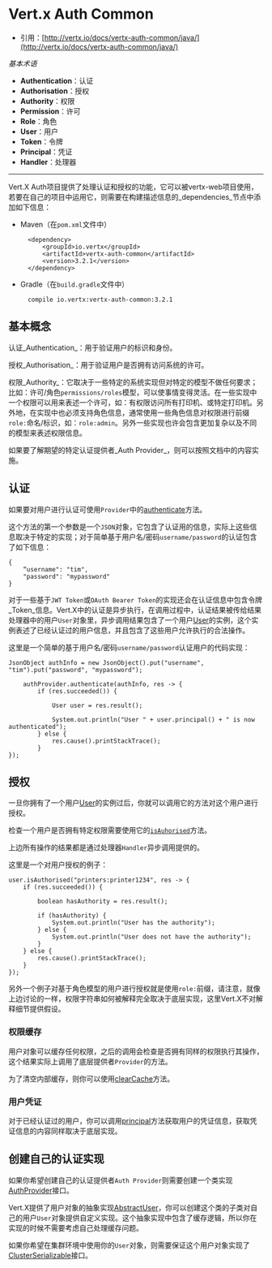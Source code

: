 # Vert.x Auth Common

* 引用：[http://vertx.io/docs/vertx-auth-common/java/](http://vertx.io/docs/vertx-auth-common/java/)

_基本术语_

* __Authentication__：认证
* __Authorisation__：授权
* __Authority__：权限
* __Permission__：许可
* __Role__：角色
* __User__：用户
* __Token__：令牌
* __Principal__：凭证
* __Handler__：处理器

<hr>

Vert.X Auth项目提供了处理认证和授权的功能，它可以被vertx-web项目使用，若要在自己的项目中运用它，则需要在构建描述信息的_dependencies_节点中添加如下信息：

* Maven（在`pom.xml`文件中）

        <dependency>
            <groupId>io.vertx</groupId>
            <artifactId>vertx-auth-common</artifactId>
            <version>3.2.1</version>
        </dependency>
* Gradle（在`build.gradle`文件中）

        compile io.vertx:vertx-auth-common:3.2.1

## 基本概念

认证_Authentication_：用于验证用户的标识和身份。

授权_Authorisation_：用于验证用户是否拥有访问系统的许可。

权限_Authority_：它取决于一些特定的系统实现但对特定的模型不做任何要求；比如：许可/角色`permissions/roles`模型，可以使事情变得灵活。在一些实现中一个权限可以用来表述一个许可，如：有权限访问所有打印机、或特定打印机。另外地，在实现中也必须支持角色信息，通常使用一些角色信息对权限进行前缀`role:`命名/标识，如：`role:admin`。另外一些实现也许会包含更加复杂以及不同的模型来表述权限信息。

如果要了解期望的特定认证提供者_Auth Provider_，则可以按照文档中的内容实施。

## 认证

如果要对用户进行认证可使用`Provider`中的[authenticate](http://vertx.io/docs/apidocs/io/vertx/ext/auth/AuthProvider.html#authenticate-io.vertx.core.json.JsonObject-io.vertx.core.Handler-)方法。

这个方法的第一个参数是一个`JSON`对象，它包含了认证用的信息，实际上这些信息取决于特定的实现；对于简单基于用户名/密码`username/password`的认证包含了如下信息：

    {
        “username": "tim",
        "password": "mypassword"
    }
对于一些基于`JWT Token`或`OAuth Bearer Token`的实现还会在认证信息中包含令牌_Token_信息。Vert.X中的认证是异步执行，在调用过程中，认证结果被传给结果处理器中的用户`User`对象里，异步调用结果包含了一个用户[User](http://vertx.io/docs/apidocs/io/vertx/ext/auth/User.html)的实例，这个实例表述了已经认证过的用户信息，并且包含了这些用户允许执行的合法操作。

这里是一个简单的基于用户名/密码`username/password`认证用户的代码实现：

    JsonObject authInfo = new JsonObject().put("username", "tim").put("password", "mypassword");

        authProvider.authenticate(authInfo, res -> {
            if (res.succeeded()) {

                User user = res.result();
        
                System.out.println("User " + user.principal() + " is now authenticated");
            } else {
                res.cause().printStackTrace();
            }
    });

## 授权

一旦你拥有了一个用户[User](http://vertx.io/docs/apidocs/io/vertx/ext/auth/User.html)的实例过后，你就可以调用它的方法对这个用户进行授权。

检查一个用户是否拥有特定权限需要使用它的[`isAuhorised`](http://vertx.io/docs/apidocs/io/vertx/ext/auth/User.html#isAuthorised-java.lang.String-io.vertx.core.Handler-)方法。

上边所有操作的结果都是通过处理器`Handler`异步调用提供的。

这里是一个对用户授权的例子：

    user.isAuthorised("printers:printer1234", res -> {
        if (res.succeeded()) {

            boolean hasAuthority = res.result();

            if (hasAuthority) {
                System.out.println("User has the authority");
            } else {
                System.out.println("User does not have the authority");
            }
        } else {
            res.cause().printStackTrace();
        }
    });
另外一个例子对基于角色模型的用户进行授权就是使用`role:`前缀，请注意，就像上边讨论的一样，权限字符串如何被解释完全取决于底层实现，这里Vert.X不对解释细节提供假设。

### 权限缓存

用户对象可以缓存任何权限，之后的调用会检查是否拥有同样的权限执行其操作，这个结果实际上调用了底层提供者`Provider`的方法。

为了清空内部缓存，则你可以使用[clearCache](http://vertx.io/docs/apidocs/io/vertx/ext/auth/User.html#clearCache--)方法。

### 用户凭证

对于已经认证过的用户，你可以调用[principal](http://vertx.io/docs/apidocs/io/vertx/ext/auth/User.html#principal--)方法获取用户的凭证信息，获取凭证信息的内容同样取决于底层实现。

## 创建自己的认证实现

如果你希望创建自己的认证提供者`Auth Provider`则需要创建一个类实现[AuthProvider](http://vertx.io/docs/apidocs/io/vertx/ext/auth/AuthProvider.html)接口。

Vert.X提供了用户对象的抽象实现[AbstractUser](http://vertx.io/docs/apidocs/io/vertx/ext/auth/AbstractUser.html)，你可以创建这个类的子类对自己的用户`User`对象提供自定义实现。这个抽象实现中包含了缓存逻辑，所以你在实现的时候不需要考虑自己处理缓存问题。

如果你希望在集群环境中使用你的`User`对象，则需要保证这个用户对象实现了[ClusterSerializable](http://vertx.io/docs/apidocs/io/vertx/core/shareddata/impl/ClusterSerializable.html)接口。

